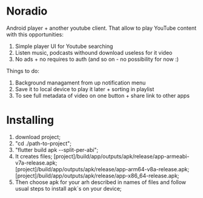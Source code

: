 # Noradio

Android player + another youtube client.
That allow to play YouTube content with this opportunities:

1. Simple player UI for Youtube searching
2. Listen music, podcasts withound download useless for it video
3. No ads + no requires to auth (and so on - no possibility for now :) 

Things to do:
1. Background managament from up notification menu
2. Save it to local device to play it later + sorting in playlist
3. To see full metadata of video on one button + share link to other apps

# Installing 
1. download project;
2. "cd ./path-to-project";
3. "flutter build apk --split-per-abi";
4. It creates files;
[project]/build/app/outputs/apk/release/app-armeabi-v7a-release.apk;  
[project]/build/app/outputs/apk/release/app-arm64-v8a-release.apk;  
[project]/build/app/outputs/apk/release/app-x86_64-release.apk; 
5. Then choose apk for your arh described in names of files and follow usual steps to install apk`s on your device;

